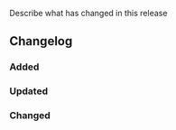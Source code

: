Describe what has changed in this release

## Changelog

<!--- remove if not needed --->
### Added

<!--- remove if not needed --->
### Updated

<!--- remove if not needed --->
### Changed 
